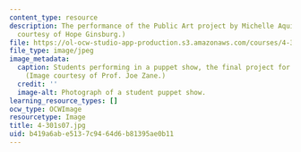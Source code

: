 ```yaml
---
content_type: resource
description: The performance of the Public Art project by Michelle Aquing. (Image
  courtesy of Hope Ginsburg.)
file: https://ol-ocw-studio-app-production.s3.amazonaws.com/courses/4-301-introduction-to-the-visual-arts-spring-2007/b419a6abe5137c9464d6b81395ae0b11_4-301s07.jpg
file_type: image/jpeg
image_metadata:
  caption: Students performing in a puppet show, the final project for this course.
    (Image courtesy of Prof. Joe Zane.)
  credit: ''
  image-alt: Photograph of a student puppet show.
learning_resource_types: []
ocw_type: OCWImage
resourcetype: Image
title: 4-301s07.jpg
uid: b419a6ab-e513-7c94-64d6-b81395ae0b11
---
```


